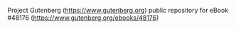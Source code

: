 Project Gutenberg (https://www.gutenberg.org) public repository for eBook #48176 (https://www.gutenberg.org/ebooks/48176)
